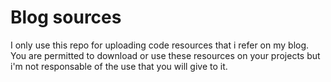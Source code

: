 # Blog sources

I only use this repo for uploading code resources that i refer on my blog. You are permitted to download or use these resources on your projects but i'm not responsable of the use that you will give to it.
